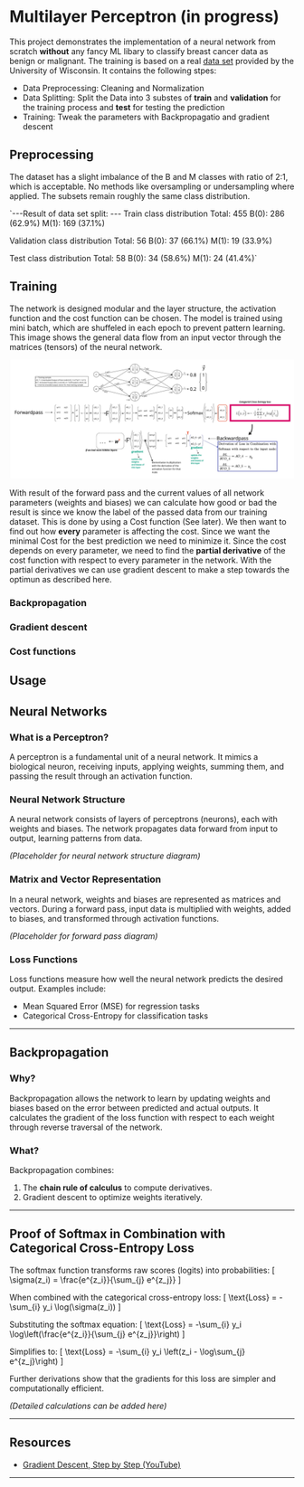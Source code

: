 
# Multilayer Perceptron (in progress)

This project demonstrates the implementation of a neural network from scratch **without** any fancy ML libary to classify breast cancer data as benign or malignant. The training is based on a real [data set](https://www.kaggle.com/datasets/uciml/breast-cancer-wisconsin-data) provided by the University of Wisconsin.
It contains the following stpes:
- Data Preprocessing: Cleaning and Normalization
- Data Splitting: Split the Data into 3 substes of **train** and **validation** for the training process and **test** for testing the prediction
- Training: Tweak the parameters with Backpropagatio and gradient descent


## Preprocessing
The dataset has a slight imbalance of the B and M classes with ratio of 2:1, which is acceptable. No methods like oversampling or undersampling where applied. The subsets remain roughly the same class distribution.

`---Result of data set split: ---
Train class distribution
        Total: 455
        B(0): 286 (62.9%)
        M(1): 169 (37.1%)

Validation class distribution
        Total: 56
        B(0): 37 (66.1%)
        M(1): 19 (33.9%)

Test class distribution
        Total: 58
        B(0): 34 (58.6%)
        M(1): 24 (41.4%)`

## Training
The network is designed modular and the layer structure, the activation function and the cost function can be chosen. The model is trained using mini batch, which are shuffeled in each epoch to prevent pattern learning. This image shows the general data flow from an input vector through the matrices (tensors) of the neural network. 

![tensor_flow](./img/layer_flow.jpg) 

With result of the forward pass and the current values of all network parameters (weights and biases) we can calculate how good or bad the result is since we know the label of the passed data from our training dataset. This is done by using a Cost function (See later). We then want to find out how **every** parameter is affecting the cost. Since we want the minimal Cost for the best prediction we need to minimize it. Since the cost depends on every parameter, we need to find the **partial derivative** of the cost function with respect to every parameter in the network. With the partial derivatives we can use gradient descent to make a step towards the optimun as described here.

### Backpropagation

### Gradient descent

### Cost functions

## Usage



## Neural Networks

### What is a Perceptron?  
A perceptron is a fundamental unit of a neural network. It mimics a biological neuron, receiving inputs, applying weights, summing them, and passing the result through an activation function.

### Neural Network Structure  
A neural network consists of layers of perceptrons (neurons), each with weights and biases. The network propagates data forward from input to output, learning patterns from data.  

*(Placeholder for neural network structure diagram)*

### Matrix and Vector Representation  
In a neural network, weights and biases are represented as matrices and vectors. During a forward pass, input data is multiplied with weights, added to biases, and transformed through activation functions.  

*(Placeholder for forward pass diagram)*

### Loss Functions  
Loss functions measure how well the neural network predicts the desired output. Examples include:  
- Mean Squared Error (MSE) for regression tasks  
- Categorical Cross-Entropy for classification tasks  

---

## Backpropagation

### Why?  
Backpropagation allows the network to learn by updating weights and biases based on the error between predicted and actual outputs. It calculates the gradient of the loss function with respect to each weight through reverse traversal of the network.

### What?  
Backpropagation combines:  
1. The **chain rule of calculus** to compute derivatives.  
2. Gradient descent to optimize weights iteratively.  

---

## Proof of Softmax in Combination with Categorical Cross-Entropy Loss  

The softmax function transforms raw scores (logits) into probabilities:
\[
\sigma(z_i) = \frac{e^{z_i}}{\sum_{j} e^{z_j}}
\]

When combined with the categorical cross-entropy loss:
\[
\text{Loss} = -\sum_{i} y_i \log(\sigma(z_i))
\]

Substituting the softmax equation:
\[
\text{Loss} = -\sum_{i} y_i \log\left(\frac{e^{z_i}}{\sum_{j} e^{z_j}}\right)
\]

Simplifies to:
\[
\text{Loss} = -\sum_{i} y_i \left(z_i - \log\sum_{j} e^{z_j}\right)
\]

Further derivations show that the gradients for this loss are simpler and computationally efficient.

*(Detailed calculations can be added here)*

---

## Resources

- [Gradient Descent, Step by Step (YouTube)](https://www.youtube.com/watch?v=sDv4f4s2SB8)

--- 

